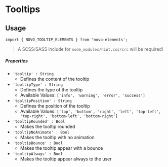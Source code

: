 # Tooltips

## Usage
    import { NOVO_TOOLTIP_ELEMENTS } from 'novo-elements';

> A SCSS/SASS include for `node_modules/hint.css/src` will be required!

##### Properties
- `'tooltip' : String`
    * Defines the content of the tooltip
- `'tooltipType' : String`
    * Defines the type of the tooltip
    * Available Values: `['info', 'warning', 'error', 'success']`
- `'tooltipPosition' : String`
    * Defines the position of the tooltip
    * Available Values: `['top', 'bottom', 'right', 'left', 'top-left', 'top-right', 'bottom-left', 'bottom-right']`
- `'tooltipRounded' : Bool`
    * Makes the tooltip rounded
- `'tooltipNoAnimate' : Bool`
    * Makes the tooltip with no animation
- `'tooltipBounce' : Bool`
    * Makes the tooltip appear with a bounce
- `'tooltipAlways' : Bool`
    * Makes the tooltip appear always to the user

